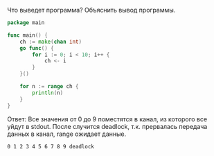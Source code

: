 Что выведет программа? Объяснить вывод программы.

```go
package main

func main() {
	ch := make(chan int)
	go func() {
		for i := 0; i < 10; i++ {
			ch <- i
		}
	}()

	for n := range ch {
		println(n)
	}
}
```

Ответ: Все значения от 0 до 9 поместятся в канал, из которого все уйдут в stdout. После случится deadlock, т.к. прервалась передача данных в канал, range ожидает данные.
```
0 1 2 3 4 5 6 7 8 9 deadlock
```
